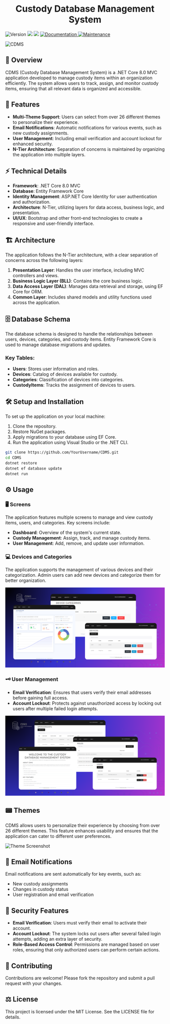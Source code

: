 <h1 align="center" id="title">Custody Database Management System</h1>
<p>
  <img alt="Version" src="https://img.shields.io/badge/version-2.0.0-blue.svg?cacheSeconds=2592000" />
  <img src="https://img.shields.io/badge/SQL%20Server-2019-yellow" />
  <img src="https://img.shields.io/badge/ASP.NetCore-8.0-%23790c91" />
  <a href="#" target="_blank">
    <img alt="Documentation" src="https://img.shields.io/badge/documentation-yes-brightgreen.svg" />
  </a>
  <a href="https://github.com/kefranabg/readme-md-generator/graphs/commit-activity" target="_blank">
    <img alt="Maintenance" src="https://img.shields.io/badge/Maintained%3F-yes-green.svg" />
  </a>
</p>

![CDMS](https://github.com/JoeGitHubPro/CDMS/blob/main/Documents/1.png)
## 🔎​ Overview
CDMS (Custody Database Management System) is a .NET Core 8.0 MVC application developed to manage custody items within an organization efficiently. The system allows users to track, assign, and monitor custody items, ensuring that all relevant data is organized and accessible.

## 🧐 Features 
- **Multi-Theme Support**: Users can select from over 26 different themes to personalize their experience.
- **Email Notifications**: Automatic notifications for various events, such as new custody assignments.
- **User Management**: Including email verification and account lockout for enhanced security.
- **N-Tier Architecture**: Separation of concerns is maintained by organizing the application into multiple layers.

## ⚡ Technical Details ​
- **Framework**: .NET Core 8.0 MVC
- **Database**: Entity Framework Core
- **Identity Management**: ASP.NET Core Identity for user authentication and authorization.
- **Architecture**: N-Tier, utilizing layers for data access, business logic, and presentation.
- **UI/UX**: Bootstrap and other front-end technologies to create a responsive and user-friendly interface.

## 🏗️ Architecture 
The application follows the N-Tier architecture, with a clear separation of concerns across the following layers:
1. **Presentation Layer**: Handles the user interface, including MVC controllers and views.
2. **Business Logic Layer (BLL)**: Contains the core business logic.
3. **Data Access Layer (DAL)**: Manages data retrieval and storage, using EF Core for ORM.
4. **Common Layer**: Includes shared models and utility functions used across the application.

## 🗄️ Database Schema​ ​
The database schema is designed to handle the relationships between users, devices, categories, and custody items. Entity Framework Core is used to manage database migrations and updates.

### Key Tables:
- **Users**: Stores user information and roles.
- **Devices**: Catalog of devices available for custody.
- **Categories**: Classification of devices into categories.
- **CustodyItems**: Tracks the assignment of devices to users.

## 🛠️ Setup and Installation 
To set up the application on your local machine:
1. Clone the repository.
2. Restore NuGet packages.
3. Apply migrations to your database using EF Core.
4. Run the application using Visual Studio or the .NET CLI.

```bash
git clone https://github.com/YourUsername/CDMS.git
cd CDMS
dotnet restore
dotnet ef database update
dotnet run
```
## ⚙️ Usage 

### 🖥️​ Screens 
The application features multiple screens to manage and view custody items, users, and categories. Key screens include:
- **Dashboard**: Overview of the system's current state.
- **Custody Management**: Assign, track, and manage custody items.
- **User Management**: Add, remove, and update user information.
  
### 💻 Devices and Categories 
The application supports the management of various devices and their categorization. Admin users can add new devices and categorize them for better organization.

![Devices and Categories Screenshot](https://github.com/JoeGitHubPro/CDMS/blob/main/Documents/2.png)


### ​🗝️ User Management 
- **Email Verification**: Ensures that users verify their email addresses before gaining full access.
- **Account Lockout**: Protects against unauthorized access by locking out users after multiple failed login attempts.

![User Management](https://github.com/JoeGitHubPro/CDMS/blob/main/Documents/3.png)

## ​📟 Themes 
CDMS allows users to personalize their experience by choosing from over 26 different themes. This feature enhances usability and ensures that the application can cater to different user preferences.

![Theme Screenshot](https://github.com/JoeGitHubPro/CDMS/blob/main/Documents/4.png)

## ​📧 Email Notifications 
Email notifications are sent automatically for key events, such as:
- New custody assignments
- Changes in custody status
- User registration and email verification

## 🔐 ​​​Security Features 
- **Email Verification**: Users must verify their email to activate their account.
- **Account Lockout**: The system locks out users after several failed login attempts, adding an extra layer of security.
- **Role-Based Access Control**: Permissions are managed based on user roles, ensuring that only authorized users can perform certain actions.

## 🍰 Contributing 
Contributions are welcome! Please fork the repository and submit a pull request with your changes.

## ⚖️ ​​​License 
This project is licensed under the MIT License. See the LICENSE file for details.

